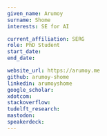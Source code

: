 ```yaml
---
given_name: Arumoy
surname: Shome
interests: SE for AI

current_affiliation: SERG
role: PhD Student
start_date:
end_date:

website_url: https://arumoy.me
github: arumoy-shome
linkedin: arumoyshome
google_scholar:
xdotcom:
stackoverflow:
tudelft_research:
mastodon:
speakerdeck:
---
```

